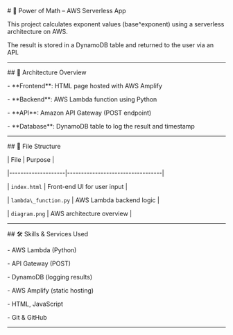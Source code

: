 \# 📐 Power of Math – AWS Serverless App



This project calculates exponent values (base^exponent) using a serverless architecture on AWS.  

The result is stored in a DynamoDB table and returned to the user via an API.



---



\## 🧱 Architecture Overview



\- \*\*Frontend\*\*: HTML page hosted with AWS Amplify

\- \*\*Backend\*\*: AWS Lambda function using Python

\- \*\*API\*\*: Amazon API Gateway (POST endpoint)

\- \*\*Database\*\*: DynamoDB table to log the result and timestamp







---




\## 📁 File Structure



| File               | Purpose                          |

|--------------------|----------------------------------|

| `index.html`       | Front-end UI for user input      |

| `lambda\_function.py` | AWS Lambda backend logic        |

| `diagram.png`      | AWS architecture overview        |



---



\## 🛠️ Skills \& Services Used



\- AWS Lambda (Python)

\- API Gateway (POST)

\- DynamoDB (logging results)

\- AWS Amplify (static hosting)

\- HTML, JavaScript

\- Git \& GitHub



---





